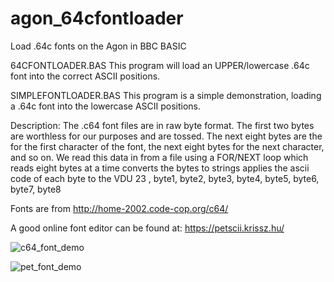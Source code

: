 # agon_64cfontloader
Load .64c fonts on the Agon in BBC BASIC

64CFONTLOADER.BAS
This program will load an UPPER/lowercase .64c font into the correct ASCII positions.

SIMPLEFONTLOADER.BAS
This program is a simple demonstration, loading a .64c font into the lowercase ASCII positions.

Description:
The .c64 font files are in raw byte format.   The first two bytes are worthless for our purposes and are tossed.  The next eight bytes are the for the first character of the font, the next eight bytes for the next character, and so on.   We read this data in from a file using a FOR/NEXT loop which reads eight bytes at a time converts the bytes to strings applies the ascii code of each byte to the VDU 23 <char>, byte1, byte2, byte3, byte4, byte5, byte6, byte7, byte8


Fonts are from http://home-2002.code-cop.org/c64/

A good online font editor can be found at: https://petscii.krissz.hu/

![c64_font_demo](https://github.com/eightbitswide/agon_64cfontloader/assets/37991003/e925778b-70a9-48a5-9a2d-7aa4a919389e)

![pet_font_demo](https://github.com/eightbitswide/agon_64cfontloader/assets/37991003/b0647c97-b1d8-4654-bb40-c29240b7c7d7)
